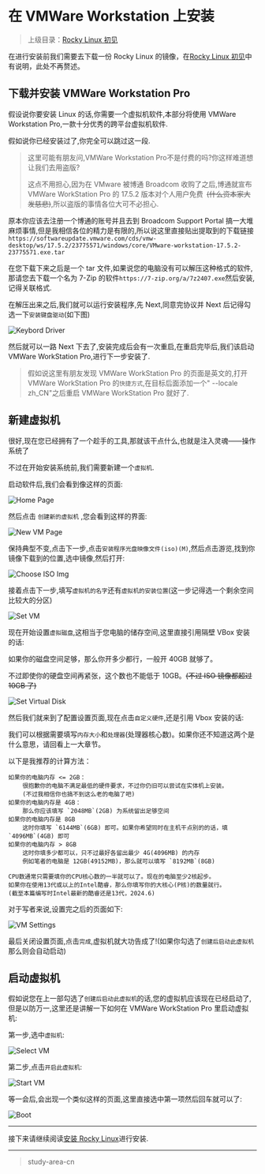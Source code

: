 # 在 VMWare Workstation 上安装

> 上级目录：[Rocky Linux 初见](../rocky_first_met.md)

在进行安装前我们需要去下载一份 Rocky Linux 的镜像，在[Rocky Linux 初见](./install_rocky_linux_intro.md)中有说明，此处不再赘述。

## 下载并安装 VMWare Workstation Pro

假设说你要安装 Linux 的话,你需要一个虚拟机软件,本部分将使用 VMWare Workstation Pro,一款十分优秀的跨平台虚拟机软件.

假如说你已经安装过了,你完全可以跳过这一段.

> 这里可能有朋友问,VMWare Workstation Pro不是付费的吗?你这样难道想让我们去用盗版?
>
> 这点不用担心,因为在 VMware 被博通 Broadcom 收购了之后,博通就宣布 VMWare WorkStation Pro 的 17.5.2 版本对个人用户免费&ensp;~~(什么资本家大发慈悲)~~,所以盗版的事情各位大可不必担心.

原本你应该去注册一个博通的账号并且去到 Broadcom Support Portal 搞一大堆麻烦事情,但是我相信各位的精力是有限的,所以说这里直接贴出提取到的下载链接`https://softwareupdate.vmware.com/cds/vmw-desktop/ws/17.5.2/23775571/windows/core/VMware-workstation-17.5.2-23775571.exe.tar`

在您下载下来之后是一个 tar 文件,如果说您的电脑没有可以解压这种格式的软件,那请您去下载一个名为 7-Zip 的软件`https://7-zip.org/a/7z2407.exe`然后安装,记得关联格式.

在解压出来之后,我们就可以运行安装程序,先 Next,同意完协议并 Next 后记得勾选一下`安装键盘驱动`(如下图)

![Keybord Driver](./assets/2.4.vmware.1.png)

然后就可以一路 Next 下去了,安装完成后会有一次重启,在重启完毕后,我们该启动 VMWare WorkStation Pro,进行下一步安装了.

> 假如说这里有朋友发现 VMWare WorkStation Pro 的页面是英文的,打开 VMWare WorkStation Pro 的`快捷方式`,在目标后面添加一个" --locale zh_CN"之后重启 VMWare WorkStation Pro 就好了.

## 新建虚拟机

很好,现在您已经拥有了一个趁手的工具,那就该干点什么,也就是注入灵魂——操作系统了

不过在开始安装系统前,我们需要新建一个`虚拟机`.

启动软件后,我们会看到像这样的页面:

![Home Page](./assets/2.4.vmware.2.png)

然后点击 `创建新的虚拟机` ,您会看到这样的界面:

![New VM Page](./assets/2.4.vmware.3.png)

保持典型不变,点击下一步,点击`安装程序光盘映像文件(iso)(M)`,然后点击游览,找到你镜像下载到的位置,选中镜像,然后打开:

![Choose ISO Img](./assets/2.4.vmware.3.png)

接着点击下一步,填写`虚拟机的名字`还有`虚拟机的安装位置`(这一步记得选一个剩余空间比较大的分区)

![Set VM](./assets/2.4.vmware.5.png)

现在开始设置`虚拟磁盘`,这相当于您电脑的储存空间,这里直接引用隔壁 VBox 安装的话:

如果你的磁盘空间足够，那么你开多少都行，一般开 40GB 就够了。

不过即使你的硬盘空间再紧张，这个数也不能低于 10GB。~~(不过 ISO 镜像都超过 10GB 了)~~

![Set Virtual Disk](./assets/2.4.vmware.6.png)

然后我们就来到了配置设置页面,现在点击`自定义硬件`,还是引用 Vbox 安装的话:

我们可以根据需要填写`内存大小`和`处理器`(处理器核心数)。如果你还不知道这两个是什么意思，请回看上一大章节。

以下是我推荐的计算方法：

```text
如果你的电脑内存 <= 2GB：
    很抱歉你的电脑不满足最低的硬件要求，不过你仍旧可以尝试在实体机上安装。
    (不过我相信你也搞不到这么老的电脑了吧)
如果你的电脑内存是 4GB：
    那么你应该填写 `2048MB`(2GB) 为系统留出足够空间
如果你的电脑内存是 8GB
    这时你填写 `6144MB`(6GB) 即可。如果你希望同时在主机干点别的的话，填`4096MB`(4GB) 即可
如果你的电脑内存 > 8GB
    这时你填多少都可以，只不过最好各留出最少 4G(4096MB) 的内存
    例如笔者的电脑是 12GB(49152MB)，那么就可以填写 `8192MB`(8GB)

CPU数通常只需要填你的CPU核心数的一半就可以了。现在的电脑至少2核起步。
如果你在使用13代或以上的Intel酷睿，那么你填写你的大核心(P核)的数量就行。
(截至本篇编写时Intel最新的酷睿还是13代，2024.6)
```

对于写者来说,设置完之后的页面如下:

![VM Settings](./assets/2.4.vmware.7.png)

最后关闭设置页面,点击`完成`,虚拟机就大功告成了!(如果你勾选了`创建后启动此虚拟机`那么则会自动启动)

## 启动虚拟机

假如说您在上一部勾选了`创建后启动此虚拟机`的话,您的虚拟机应该现在已经启动了,但是以防万一,这里还是讲解一下如何在 VMWare WorkStation Pro 里启动虚拟机:

第一步,选中`虚拟机`:

![Select VM](./assets/2.4.vmware.8.png)

第二步,点击`开启此虚拟机`:

![Start VM](./assets/2.4.vmware.9.png)

等一会后,会出现一个类似这样的页面,这里直接选中第一项然后回车就可以了:

![Boot](./assets/2.4.vmware.10.png)

---

接下来请继续阅读[安装 Rocky Linux](./install_rocky_linux.md)进行安装.

---

> study-area-cn
